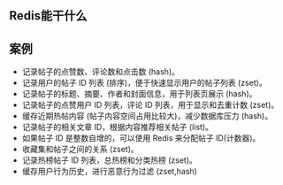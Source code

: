 ## Redis能干什么



## 案例

* 记录帖子的点赞数、评论数和点击数 (hash)。
* 记录用户的帖子 ID 列表 (排序)，便于快速显示用户的帖子列表 (zset)。
* 记录帖子的标题、摘要、作者和封面信息，用于列表页展示 (hash)。
* 记录帖子的点赞用户 ID 列表，评论 ID 列表，用于显示和去重计数 (zset)。
* 缓存近期热帖内容 (帖子内容空间占用比较大)，减少数据库压力 (hash)。
* 记录帖子的相关文章 ID，根据内容推荐相关帖子 (list)。
* 如果帖子 ID 是整数自增的，可以使用 Redis 来分配帖子 ID(计数器)。
* 收藏集和帖子之间的关系 (zset)。
* 记录热榜帖子 ID 列表，总热榜和分类热榜 (zset)。
* 缓存用户行为历史，进行恶意行为过滤 (zset,hash)